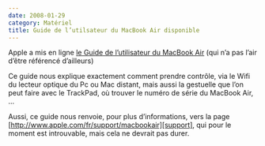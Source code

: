 ```yaml
---
date: 2008-01-29
category: Matériel
title: Guide de l’utilsateur du MacBook Air disponible
---
```


Apple a mis en ligne [le Guide de l’utilisateur du MacBook Air][guide] (qui n’a pas l’air d’être référencé d’ailleurs)

Ce guide nous explique exactement comment prendre contrôle, via le Wifi du lecteur optique du Pc ou Mac distant, mais aussi la gestuelle que l’on peut faire avec le TrackPad, où trouver le numéro de série du MacBook Air, …

Aussi, ce guide nous renvoie, pour plus d’informations, vers la page [http://www.apple.com/fr/support/macbookair][support], qui pour le moment est introuvable, mais cela ne devrait pas durer.

[guide]: https://web.archive.org/web/20210617194437/http://manuals.info.apple.com/fr/MacBook_Air_Guide_de_l_utilisateur.pdf
[support]: https://web.archive.org/web/20210617194437/http://www.apple.com/fr/support/macbookair
